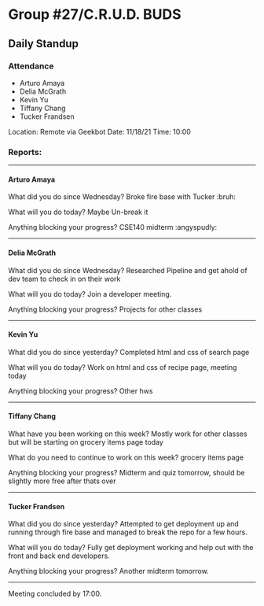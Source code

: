 # Group #27/C.R.U.D. BUDS

## Daily Standup

### Attendance

- Arturo Amaya
- Delia McGrath
- Kevin Yu
- Tiffany Chang
- Tucker Frandsen

Location: Remote via Geekbot
Date: 11/18/21
Time: 10:00

### Reports:

<hr />

#### Arturo Amaya

What did you do since Wednesday?
Broke fire base with Tucker :bruh:

What will you do today?
Maybe Un-break it

Anything blocking your progress?
CSE140 midterm :angyspudly:

<hr />

#### Delia McGrath

What did you do since Wednesday?
Researched Pipeline and get ahold of dev team to check in on their work

What will you do today?
Join a developer meeting.

Anything blocking your progress?
Projects for other classes

<hr />

#### Kevin Yu

What did you do since yesterday?
Completed html and css of search page

What will you do today?
Work on html and css of recipe page, meeting today

Anything blocking your progress?
Other hws

<hr />

#### Tiffany Chang

What have you been working on this week?
Mostly work for other classes but will be starting on grocery items page today

What do you need to continue to work on this week?
grocery items page

Anything blocking your progress?
Midterm and quiz tomorrow, should be slightly more free after thats over

<hr />

#### Tucker Frandsen

What did you do since yesterday?
Attempted to get deployment up and running through fire base and managed to break the repo for a few hours.

What will you do today?
Fully get deployment working and help out with the front and back end developers.

Anything blocking your progress?
Another midterm tomorrow.

<hr />

Meeting concluded by 17:00.